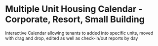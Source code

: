 Multiple Unit Housing Calendar - Corporate, Resort, Small Building
==============================
Interactive Calendar allowing tenants to added into specific units, moved with drag and drop, edited as well as check-in/out reports by day
